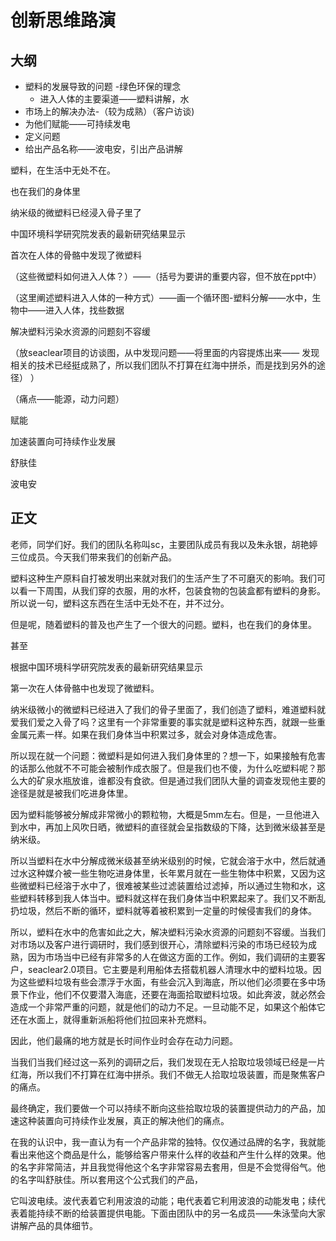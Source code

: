 # 创新思维路演

## 大纲

- 塑料的发展导致的问题 -绿色环保的理念
	- 进入人体的主要渠道——塑料讲解，水
- 市场上的解决办法-（较为成熟）（客户访谈)
- 为他们赋能——可持续发电
- 定义问题
- 给出产品名称——波电安，引出产品讲解

塑料，在生活中无处不在。

也在我们的身体里

纳米级的微塑料已经浸入骨子里了

中国环境科学研究院发表的最新研究结果显示

首次在人体的骨骼中发现了微塑料

（这些微塑料如何进入人体？）——（括号为要讲的重要内容，但不放在ppt中）

（这里阐述塑料进入人体的一种方式）——画一个循环图-塑料分解——水中，生物中——进入人体，找些数据

解决塑料污染水资源的问题刻不容缓

（放seaclear项目的访谈图，从中发现问题——将里面的内容提炼出来——
发现相关的技术已经挺成熟了，所以我们团队不打算在红海中拼杀，而是找到另外的途径）
）

（痛点——能源，动力问题）

赋能

加速装置向可持续作业发展

舒肤佳

波电安

## 正文

老师，同学们好。我们的团队名称叫sc，主要团队成员有我以及朱永银，胡艳婷三位成员。今天我们带来我们的创新产品。

塑料这种生产原料自打被发明出来就对我们的生活产生了不可磨灭的影响。我们可以看一下周围，从我们穿的衣服，用的水杯，包装食物的包装盒都有塑料的身影。所以说一句，塑料这东西在生活中无处不在，并不过分。

但是呢，随着塑料的普及也产生了一个很大的问题。塑料，也在我们的身体里。

甚至

根据中国环境科学研究院发表的最新研究结果显示

第一次在人体骨骼中也发现了微塑料。

纳米级微小的微塑料已经进入了我们的骨子里面了，我们创造了塑料，难道塑料就爱我们爱之入骨了吗？这里有一个非常重要的事实就是塑料这种东西，就跟一些重金属元素一样。如果在我们身体当中积累过多，就会对身体造成危害。

所以现在就一个问题：微塑料是如何进入我们身体里的？想一下，如果接触有危害的话那么他就不不可能会被制作成衣服了。但是我们也不傻，为什么吃塑料呢？那么大的矿泉水瓶放谁，谁都没有食欲。但是通过我们团队大量的调查发现他主要的途径是就是被我们吃进身体里。

因为塑料能够被分解成非常微小的颗粒物，大概是5mm左右。但是，一旦他进入到水中，再加上风吹日晒，微塑料的直径就会呈指数级的下降，达到微米级甚至是纳米级。

所以当塑料在水中分解成微米级甚至纳米级别的时候，它就会溶于水中，然后就通过水这种媒介被一些生物吃进身体里，长年累月就在一些生物体中积累，又因为这些微塑料已经溶于水中了，很难被某些过滤装置给过滤掉，所以通过生物和水，这些塑料转移到我人体当中。塑料就这样在我们身体当中积累起来了。我们又不断乱扔垃圾，然后不断的循环，塑料就等着被积累到一定量的时候侵害我们的身体。

所以，塑料在水中的危害如此之大，解决塑料污染水资源的问题刻不容缓。当我们对市场以及客户进行调研时，我们感到很开心，清除塑料污染的市场已经较为成熟，因为市场当中已经有非常多的人在做这方面的工作。例如，我们调研的主要客户，seaclear2.0项目。它主要是利用船体去搭载机器人清理水中的塑料垃圾。因为这些塑料垃圾有些会漂浮于水面，有些会沉入到海底，所以他们必须要在多中场景下作业，他们不仅要潜入海底，还要在海面拾取塑料垃圾。如此奔波，就必然会造成一个非常严重的问题，就是他们的动力不足。一旦动能不足，如果这个船体它还在水面上，就得重新派船将他们拉回来补充燃料。

因此，他们最痛的地方就是长时间作业时会存在动力问题。

当我们当我们经过这一系列的调研之后，我们发现在无人拾取垃圾领域已经是一片红海，所以我们不打算在红海中拼杀。我们不做无人拾取垃圾装置，而是聚焦客户的痛点。

最终确定，我们要做一个可以持续不断向这些拾取垃圾的装置提供动力的产品，加速这种装置向可持续作业发展，真正的解决他们的痛点。

在我的认识中，我一直认为有一个产品非常的独特。仅仅通过品牌的名字，我就能看出来他这个商品是什么，能够给客户带来什么样的收益和产生什么样的效果。他的名字非常简洁，并且我觉得他这个名字非常容易去套用，但是不会觉得俗气。他的名字叫舒肤佳。所以套用这个公式我们的产品，

它叫波电续。波代表着它利用波浪的动能；电代表着它利用波浪的动能发电；续代表着能持续不断的给装置提供电能。下面由团队中的另一名成员——朱泳莹向大家讲解产品的具体细节。





